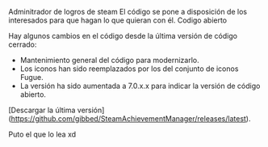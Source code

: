 Adminitrador de logros de steam
El código se pone a disposición de los interesados para que hagan lo que quieran con él. Codigo abierto

Hay algunos cambios en el código desde la última versión de código cerrado:
- Mantenimiento general del código para modernizarlo.
- Los iconos han sido reemplazados por los del conjunto de iconos Fugue.
- La versión ha sido aumentada a 7.0.x.x para indicar la versión de código abierto.

[Descargar la última versión] (https://github.com/gibbed/SteamAchievementManager/releases/latest).

Puto el que lo lea xd

